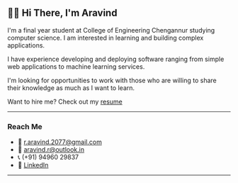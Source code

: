 ## 🙋‍♂️ Hi There, I'm Aravind

I'm a final year student at College of Engineering Chengannur studying computer science. I am interested in learning and building complex applications. 

I have experience developing and deploying software ranging from simple web applications to machine learning services. 

I'm looking for opportunities to work with those who are willing to share their knowledge as much as I want to learn.

Want to hire me? Check out my [resume](https://r-aravind.github.io/resume/resume.pdf)

*****************
### Reach Me

- 📧 [r.aravind.2077@gmail.com](mailto:r.aravind.2077@gmail.com)
- 📧 [aravind.r@outlook.in](mailto:aravind.r@outlook.in)
- 📞 (+91) 94960 29837 
- 🔗 [LinkedIn](https://www.linkedin.com/in/r--aravind)

*****************
